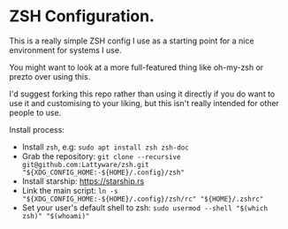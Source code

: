 # ZSH Configuration.

This is a really simple ZSH config I use as a starting point for a nice environment for systems I use.

You might want to look at a more full-featured thing like oh-my-zsh or prezto over using this.

I'd suggest forking this repo rather than using it directly if you do want to use it and customising to your liking, but this isn't really intended for other people to use.

Install process:

  - Install `zsh`, e.g: `sudo apt install zsh zsh-doc`
  - Grab the repository: `git clone --recursive git@github.com:Lattyware/zsh.git "${XDG_CONFIG_HOME:-${HOME}/.config}/zsh"`
  - Install starship: https://starship.rs
  - Link the main script: `ln -s "${XDG_CONFIG_HOME:-${HOME}/.config}/zsh/rc" "${HOME}/.zshrc"`
  - Set your user's default shell to zsh: `sudo usermod --shell "$(which zsh)" "$(whoami)"`
